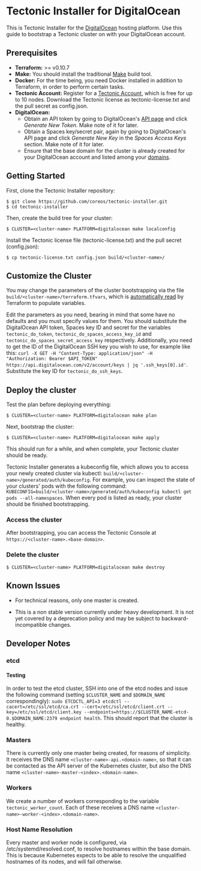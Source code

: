 # Tectonic Installer for DigitalOcean
This is Tectonic Installer for the [DigitalOcean](http://digitalocean.com/) hosting platform.
Use this guide to bootstrap a Tectonic cluster on with your DigitalOcean account.

## Prerequisites

- **Terraform:** >= v0.10.7
- **Make:** You should install the traditional [Make](https://www.gnu.org/software/make/)
build tool.
- **Docker:** For the time being, you need Docker installed in addition to Terraform, in order
to perform certain tasks.
- **Tectonic Account:** Register for a [Tectonic Account](https://coreos.com/tectonic), which is
free for up to 10 nodes. Download the Tectonic license as tectonic-license.txt and the pull secret
as config.json.
- **DigitalOcean:**
  - Obtain an API token by going to DigitalOcean's
  [API page](https://cloud.digitalocean.com/settings/api/tokens) and click *Generate New Token*.
  Make note of it for later.
  - Obtain a Spaces key/secret pair, again by going to DigitalOcean's API page and click
  *Generate New Key* in the _Spaces Access Keys_ section. Make note of it for later.
  - Ensure that the base domain for the cluster is already created for your DigitalOcean
account and listed among your [domains](https://cloud.digitalocean.com/networking/domains).

## Getting Started

First, clone the Tectonic Installer repository:

```
$ git clone https://github.com/coreos/tectonic-installer.git
$ cd tectonic-installer
```

Then, create the build tree for your cluster:

```
$ CLUSTER=<cluster-name> PLATFORM=digitalocean make localconfig
```

Install the Tectonic license file (tectonic-license.txt) and the pull secret (config.json):

```
$ cp tectonic-license.txt config.json build/<cluster-name>/
```

## Customize the Cluster

You may change the parameters of the cluster bootstrapping via the file
`build/<cluster-name>/terraform.tfvars`, which is
[automatically read](https://www.terraform.io/docs/configuration/variables.html) by Terraform to
populate variables.

Edit the parameters as you need, bearing in mind that some have no defaults and you must
specify values for them. You should substitute the DigitalOcean API token, Spaces key ID and
secret for the variables `tectonic_do_token`, `tectonic_do_spaces_access_key_id` and
`tectonic_do_spaces_secret_access_key` respectively. Additionally, you need to get the ID
of the DigitalOcean SSH key you wish to use, for example like this:
`curl -X GET -H "Content-Type: application/json" -H "Authorization: Bearer $API_TOKEN" https://api.digitalocean.com/v2/account/keys | jq '.ssh_keys[0].id'`.
Substitute the key ID for `tectonic_do_ssh_keys`.

## Deploy the cluster

Test the plan before deploying everything:

```
$ CLUSTER=<cluster-name> PLATFORM=digitalocean make plan
```

Next, bootstrap the cluster:

```
$ CLUSTER=<cluster-name> PLATFORM=digitalocean make apply
```

This should run for a while, and when complete, your Tectonic cluster should be ready.

Tectonic Installer generates a kubeconfig file, which allows you to access your newly created
cluster via kubectl: `build/<cluster-name>/generated/auth/kubeconfig`. For example, you
can inspect the state of your clusters' pods with the following command:
`KUBECONFIG=build/<cluster-name>/generated/auth/kubeconfig kubectl get pods --all-namespaces`.
When every pod is listed as ready, your cluster should be finished bootstrapping.

### Access the cluster

After bootstrapping, you can access the Tectonic Console at `https://<cluster-name>.<base-domain>`.

### Delete the cluster

```
$ CLUSTER=<cluster-name> PLATFORM=digitalocean make destroy
```

## Known Issues

- For technical reasons, only one master is created.

- This is a non stable version currently under heavy development. It is not yet covered by a deprecation policy and may be subject to backward-incompatible changes.

## Developer Notes

### etcd

#### Testing
In order to test the etcd cluster, SSH into one of the etcd nodes and issue the following command
(setting `$CLUSTER_NAME` and `$DOMAIN_NAME` correspondingly):
`sudo ETCDCTL_API=3 etcdctl --cacert=/etc/ssl/etcd/ca.crt --cert=/etc/ssl/etcd/client.crt --key=/etc/ssl/etcd/client.key --endpoints=https://$CLUSTER_NAME-etcd-0.$DOMAIN_NAME:2379 endpoint health`.
This should report that the cluster is healthy.

### Masters
There is currently only one master being created, for reasons of simplicity. It receives the
DNS name `<cluster-name>-api.<domain-name>`, so that it can be contacted as the API server of the
Kubernetes cluster, but also the DNS name `<cluster-name>-master-<index>.<domain-name>`.

### Workers
We create a number of workers corresponding to the variable `tectonic_worker_count`. Each of
these receives a DNS name `<cluster-name>-worker-<index>.<domain-name>`.

### Host Name Resolution
Every master and worker node is configured, via /etc/systemd/resolved.conf, to resolve hostnames
within the base domain. This is because Kubernetes expects to be able to resolve the unqualified
hostnames of its nodes, and will fail otherwise.
